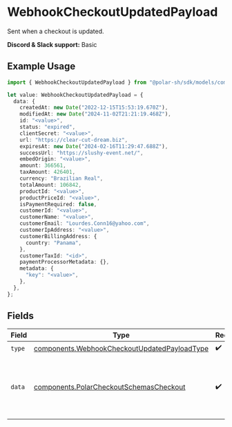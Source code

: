 # WebhookCheckoutUpdatedPayload

Sent when a checkout is updated.

**Discord & Slack support:** Basic

## Example Usage

```typescript
import { WebhookCheckoutUpdatedPayload } from "@polar-sh/sdk/models/components";

let value: WebhookCheckoutUpdatedPayload = {
  data: {
    createdAt: new Date("2022-12-15T15:53:19.670Z"),
    modifiedAt: new Date("2024-11-02T21:21:19.468Z"),
    id: "<value>",
    status: "expired",
    clientSecret: "<value>",
    url: "https://clear-cut-dream.biz",
    expiresAt: new Date("2024-02-16T11:29:47.688Z"),
    successUrl: "https://slushy-event.net/",
    embedOrigin: "<value>",
    amount: 366561,
    taxAmount: 426401,
    currency: "Brazilian Real",
    totalAmount: 106842,
    productId: "<value>",
    productPriceId: "<value>",
    isPaymentRequired: false,
    customerId: "<value>",
    customerName: "<value>",
    customerEmail: "Lourdes.Conn16@yahoo.com",
    customerIpAddress: "<value>",
    customerBillingAddress: {
      country: "Panama",
    },
    customerTaxId: "<id>",
    paymentProcessorMetadata: {},
    metadata: {
      "key": "<value>",
    },
  },
};
```

## Fields

| Field                                                                                                        | Type                                                                                                         | Required                                                                                                     | Description                                                                                                  |
| ------------------------------------------------------------------------------------------------------------ | ------------------------------------------------------------------------------------------------------------ | ------------------------------------------------------------------------------------------------------------ | ------------------------------------------------------------------------------------------------------------ |
| `type`                                                                                                       | [components.WebhookCheckoutUpdatedPayloadType](../../models/components/webhookcheckoutupdatedpayloadtype.md) | :heavy_check_mark:                                                                                           | N/A                                                                                                          |
| `data`                                                                                                       | [components.PolarCheckoutSchemasCheckout](../../models/components/polarcheckoutschemascheckout.md)           | :heavy_check_mark:                                                                                           | Checkout session data retrieved using an access token.                                                       |